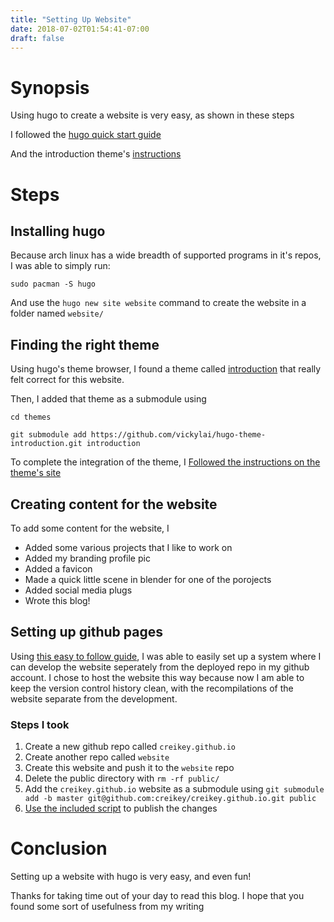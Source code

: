 ```yaml
---
title: "Setting Up Website"
date: 2018-07-02T01:54:41-07:00
draft: false
---
```


# Synopsis

Using hugo to create a website is very easy, as shown in these steps

I followed the [hugo quick start guide](https://gohugo.io/getting-started/quick-start/)

And the introduction theme's [instructions](https://github.com/vickylai/hugo-theme-introduction/blob/master/README.md)

# Steps

## Installing hugo
Because arch linux has a wide breadth of supported programs in it's repos, I was able to simply run:

`sudo pacman -S hugo`

And use the `hugo new site website` command to create the website in a folder named `website/`

## Finding the right theme
Using hugo's theme browser, I found a theme called [introduction](https://themes.gohugo.io/hugo-theme-introduction/) that really felt correct for this website.

Then, I added that theme as a submodule using

`cd themes`

`git submodule add https://github.com/vickylai/hugo-theme-introduction.git introduction`

To complete the integration of the theme, I [Followed the instructions on the theme's site](https://themes.gohugo.io/hugo-theme-introduction#configure-your-site)

## Creating content for the website
To add some content for the website, I

* Added some various projects that I like to work on
* Added my branding profile pic
* Added a favicon
* Made a quick little scene in blender for one of the porojects
* Added social media plugs
* Wrote this blog!

## Setting up github pages
Using [this easy to follow guide](https://gohugo.io/hosting-and-deployment/hosting-on-github/ "Hugo hosting on github tutorial"), I was able to easily set up a system where I can develop the website seperately from the deployed repo in my github account. 
I chose to host the website this way because now I am able to keep the version control history clean, with the recompilations of the
website separate from the development.

### Steps I took

1. Create a new github repo called `creikey.github.io`
2. Create another repo called `website`
3. Create this website and push it to the `website` repo
4. Delete the public directory with `rm -rf public/`
5. Add the `creikey.github.io` website as a submodule using `git submodule add -b master git@github.com:creikey/creikey.github.io.git public`
6. [Use the included script](https://gohugo.io/hosting-and-deployment/hosting-on-github/#put-it-into-a-script) to publish the changes

# Conclusion

Setting up a website with hugo is very easy, and even fun!

Thanks for taking time out of your day to read this blog. I hope that you found some sort of usefulness from my writing